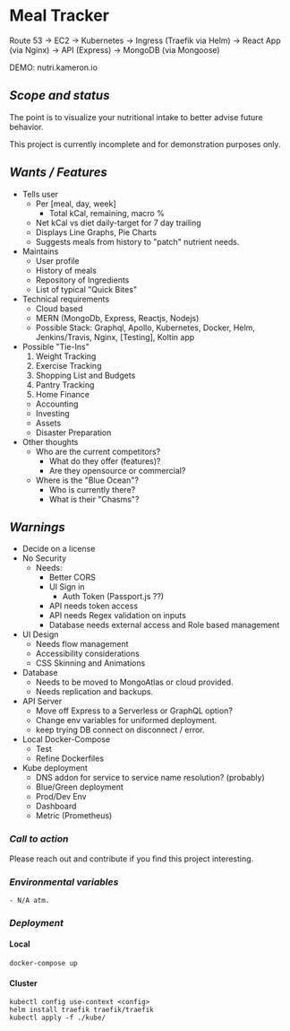 # Meal Tracker

[//]: # ({img})

Route 53 -> EC2 -> Kubernetes -> Ingress (Traefik via Helm) -> React App (via Nginx) -> API (Express) -> MongoDB (via Mongoose)

DEMO: nutri.kameron.io

## *Scope and status*

[//]: # (TODO: Scope and status)
The point is to visualize your nutritional intake to better advise future behavior.

This project is currently incomplete and for demonstration purposes only.

## *Wants / Features*

- Tells user
  - Per [meal, day, week]
    - Total kCal, remaining, macro %
  - Net kCal vs diet daily-target for 7 day trailing
  - Displays Line Graphs, Pie Charts
  - Suggests meals from history to "patch" nutrient needs.
- Maintains
  - User profile
  - History of meals
  - Repository of Ingredients
  - List of typical "Quick Bites"
- Technical requirements
  - Cloud based
  - MERN (MongoDb, Express, Reactjs, Nodejs)
  - Possible Stack: Graphql, Apollo, Kubernetes, Docker, Helm, Jenkins/Travis, Nginx, [Testing], Koltin app
- Possible "Tie-Ins"
  1. Weight Tracking
  1. Exercise Tracking
  1. Shopping List and Budgets
  1. Pantry Tracking
  1. Home Finance
    - Accounting
    - Investing
    - Assets
    - Disaster Preparation
- Other thoughts
  - Who are the current competitors?
    - What do they offer (features)?
    - Are they opensource or commercial?
  - Where is the "Blue Ocean"?
    - Who is currently there?
    - What is their "Chasms"?

## *Warnings*

[//]: # (TODO: Warnings)
- Decide on a license
- No Security
  - Needs:
    - Better CORS
    - UI Sign in
      - Auth Token (Passport.js ??)
    - API needs token access
    - API needs Regex validation on inputs
    - Database needs external access and Role based management
- UI Design
  - Needs flow management
  - Accessibility considerations
  - CSS Skinning and Animations
- Database
  - Needs to be moved to MongoAtlas or cloud provided.
  - Needs replication and backups.
- API Server
  - Move off Express to a Serverless or GraphQL option?
  - Change env variables for uniformed deployment.
  - keep trying DB connect on disconnect / error.
- Local Docker-Compose
  - Test
  - Refine Dockerfiles
- Kube deployment
  - DNS addon for service to service name resolution? (probably)
  - Blue/Green deployment
  - Prod/Dev Env
  - Dashboard
  - Metric (Prometheus)

### *Call to action*

[//]: # (TODO: Call to action)

Please reach out and contribute if you find this project interesting.  

### *Environmental variables*

[//]: # (TODO: Environmental variables)
```
- N/A atm.
```

### *Deployment*

[//]: # (TODO: Deployment)

#### Local
```
docker-compose up
```

#### Cluster
```
kubectl config use-context <config>
helm install traefik traefik/traefik
kubectl apply -f ./kube/
```
